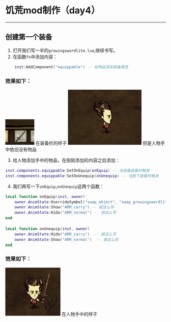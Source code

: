 # 饥荒mod制作（day4）
---- 

## 创建第一个装备
1. 打开我们写一半的`growingswordlite.lua`,继续书写。
2. 在函数`fn`中添加内容：

```lua
    inst:AddComponent("equippable") -- 给物品添加装备属性
```

### 效果如下：
![](image/4.1.png) 在装备栏的样子
![](image/4.2.png) 但是人物手中依旧没有物品

3. 给人物添加手中的物品，在刚刚添加的内容之后添加：

```lua
inst.components.equippable:SetOnEquip(onEquip) -- 当装备装备时触发
inst.components.equippable:SetOnUnequip(onUnequip) -- 当脱下装备时触发
```
4. 我们再写一下`onEquip`,`onUnequip`这两个函数：

```lua
local function onEquip(inst, owner) 
    owner.AnimState:OverrideSymbol("swap_object", "swap_growingswordlite", "wand") -- 把第2/3个参数替换成你动画的位置和播放动画
    owner.AnimState:Show("ARM_carry") -- 就这么写
    owner.AnimState:Hide("ARM_normal") -- 就这么写
end

local function onUnequip(inst, owner) 
    owner.AnimState:Hide("ARM_carry")  -- 就这么写
    owner.AnimState:Show("ARM_normal")  -- 就这么写
end 
```

### 效果如下：
![](image/4.3.png) 在人物手中的样子